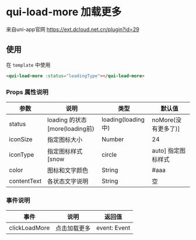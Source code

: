 # qui-load-more 加载更多 
  来自uni-app官网 https://ext.dcloud.net.cn/plugin?id=29

## 使用

在 `template` 中使用
```html
<qui-load-more :status="loadingType"></qui-load-more>

```

### Props 属性说明

| 参数 | 说明 | 类型 | 默认值 |
| ---- | ---- | ---- | ---- |
| status | loading 的状态[more(loading前)|loading(loading中)|noMore(没有更多了)] | String | more |
| iconSize | 指定图标大小 | Number| 24 |
| iconType | 指定图标样式[snow|circle|auto] 指定图标样式 | String | 根据手机系统自动 |
| color | 图标和文字颜色 | String| #aaa |
| contentText | 各状态文字说明 | String| 空 |


### 事件说明

| 事件 | 说明 | 返回值 |
| ---- | ---- | ---- |
| clickLoadMore | 点击加载更多| event: Event |
